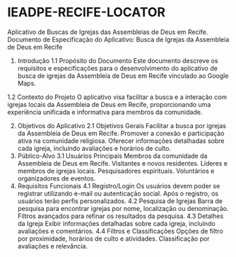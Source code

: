 # IEADPE-RECIFE-LOCATOR
Aplicativo de Buscas de Igrejas das Assembleias de Deus em Recife.
Documento de Especificação do Aplicativo: Busca de Igrejas da Assembleia de Deus em Recife
1. Introdução
1.1 Propósito do Documento
Este documento descreve os requisitos e especificações para o desenvolvimento do aplicativo de busca de igrejas da Assembleia de Deus em Recife vinculado ao Google Maps.

1.2 Contexto do Projeto
O aplicativo visa facilitar a busca e a interação com igrejas locais da Assembleia de Deus em Recife, proporcionando uma experiência unificada e informativa para membros da comunidade.

2. Objetivos do Aplicativo
2.1 Objetivos Gerais
Facilitar a busca por igrejas da Assembleia de Deus em Recife.
Promover a conexão e participação ativa na comunidade religiosa.
Oferecer informações detalhadas sobre cada igreja, incluindo avaliações e horários de culto.
3. Público-Alvo
3.1 Usuários Principais
Membros da comunidade da Assembleia de Deus em Recife.
Visitantes e novos residentes.
Líderes e membros de igrejas locais.
Pesquisadores espirituais.
Voluntários e organizadores de eventos.
4. Requisitos Funcionais
4.1 Registro/Login
Os usuários devem poder se registrar utilizando e-mail ou autenticação social.
Após o registro, os usuários terão perfis personalizados.
4.2 Pesquisa de Igrejas
Barra de pesquisa para encontrar igrejas por nome, localização ou denominação.
Filtros avançados para refinar os resultados da pesquisa.
4.3 Detalhes da Igreja
Exibir informações detalhadas sobre cada igreja, incluindo avaliações e comentários.
4.4 Filtros e Classificações
Opções de filtro por proximidade, horários de culto e atividades.
Classificação por avaliações e relevância.

